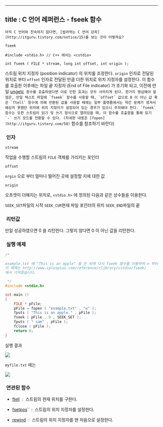 ----------------
title : C 언어 레퍼런스 - fseek 함수
--------------



```warning
아직 C 언어와 친숙하지 않다면, [씹어먹는 C 언어 강좌](http://itguru.tistory.com/notice/15)를 보는 것이 어떻까요?

```

`fseek`




```info
#include <stdio.h> // C++ 에서는 <cstdio>

int fseek ( FILE * stream, long int offset, int origin );

```

스트림 위치 지정자 (position indicator) 의 위치를 조정한다.
`origin` 인자로 전달된 위치로 부터 `offset` 인자로 전달된 만큼 더한 위치로 위치 지정자를 설정한다.
이 함수를 호출한 이후에는 파일 끝 지정자 (End of File indicator) 가 초기화 되고, 이전에 만일 [ungetc](http://itguru.tistory.com/49)`` 함수를 호출하였다면 이로 인한 효과는 모두 사라지게 된다.
한가지 명심해야 할 점은, 만일 텍스트 파일에 `fseek` 함수를 사용할 때, `offset` 값으로 0 이 아닌 값 혹은 `ftell` 함수에 의해 반환된 값을 사용할 때에는 일부 플랫폼에서는 약간 문제가 생겨서 예상치 못했던 위치에 위치 지정자가 설정되어 있는 경우가 있으니 주의해야 한다.
`fseek` 함수는 또한 스트림이 읽기 및 쓰기 형식으로 열려있을 때, 이 함수를 호출함을 통해 읽기 `-` 쓰기 모드를 전환할 수 있다. (자세한 내용은 [fopen](http://itguru.tistory.com/58)`` 함수를 참조하기 바란다)



###  인자




`stream`

작업을 수행할 스트림의 `FILE` 객체를 가리키는 포인터

`offset`

`orgin` 으로 부터 얼마나 떨어진 곳에 설정할 지에 대한 값

`origin`

오프셋이 더해지는 위치로, `<stdio.h>` 에 정의된 다음과 같은 상수들을 이용한다.

`SEEK_SET`파일의 시작
`SEEK_CUR`현재 파일 포인터의 위치
`SEEK_END`파일의 끝




###  리턴값




만일 성공하였으면 0 을 리턴한다. 그렇지 않다면 0 이 아닌 값을 리턴한다.



###  실행 예제




```cpp
/*

example.txt 에 "This is an apple" 을 쓴 뒤에 다시 fseek 함수를 이용하여 n 부터 sam 으로 바꾼다. 즉, example.txt 에는 "This is an sample" 이 들어가게 된다.
이 예제는 http://www.cplusplus.com/reference/clibrary/cstdio/fseek/
에서 가져왔습니다.

 */
#include <stdio.h>

int main ()
{
    FILE * pFile;
    pFile = fopen ( "example.txt" , "w" );
    fputs ( "This is an apple." , pFile );
    fseek ( pFile , 9 , SEEK_SET );
    fputs ( " sam" , pFile );
    fclose ( pFile );
    return 0;
}
```


실행 결과


![](http://img1.daumcdn.net/thumb/R1920x0/?fname=http%3A%2F%2Fcfile25.uf.tistory.com%2Fimage%2F1470C5114BD23C5D569FE8)

`myfile.txt` 에는


![](http://img1.daumcdn.net/thumb/R1920x0/?fname=http%3A%2F%2Fcfile7.uf.tistory.com%2Fimage%2F1470A1114BD23C5D437B49)





###  연관된 함수





*  [ftell](http://itguru.tistory.com/74)  :  스트림의 현재 위치를 구한다.



*  [fsetpos](http://itguru.tistory.com/73)`` :  스트림의 위치 지정자를 설정한다.

*  [rewind](http://itguru.tistory.com/75)  :  스트림의 위치 지정자를 맨 처음으로 설정한다.







